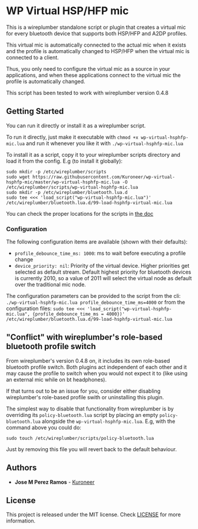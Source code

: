 # WP Virtual HSP/HFP mic

This is a wireplumber standalone script or plugin that creates a virtual
mic for every bluetooth device that supports both HSP/HFP and A2DP profiles.

This virtual mic is automatically connected to the actual mic when it exists
and the profile is automatically changed to HSP/HFP when the virtual mic is
connected to a client.

Thus, you only need to configure the virtual mic as a source in your applications,
and when these applications connect to the virtual mic the profile is automatically
changed.

This script has been tested to work with wireplumber version 0.4.8

## Getting Started

You can run it directly or install it as a wireplumber script.

To run it directly, just make it executable with `chmod +x
wp-virtual-hsphfp-mic.lua` and run it whenever you like it with
`./wp-virtual-hsphfp-mic.lua`

To install it as a script, copy it to your wireplumber scripts directory and
load it from the config. E.g (to install it globally):
```shell
sudo mkdir -p /etc/wireplumber/scripts
sudo wget https://raw.githubusercontent.com/Kuroneer/wp-virtual-hsphfp-mic/master/wp-virtual-hsphfp-mic.lua -O /etc/wireplumber/scripts/wp-virtual-hsphfp-mic.lua
sudo mkdir -p /etc/wireplumber/bluetooth.lua.d
sudo tee <<< 'load_script("wp-virtual-hsphfp-mic.lua")' /etc/wireplumber/bluetooth.lua.d/99-load-hsphfp-virtual-mic.lua
```

You can check the proper locations for the scripts in [the doc](https://pipewire.pages.freedesktop.org/wireplumber/configuration/locations.html)

### Configuration

The following configuration items are available (shown with their defaults):
* `profile_debounce_time_ms: 1000`: ms to wait before executing a profile change
* `device_priority: nil`: Priority of the virtual device. Higher priorities get
  selected as default stream. Default highest priority for bluetooth devices is
  currently 2010, so a value of 2011 will select the virtual node as default
  over the traditional mic node.


The configuration parameters can be provided to the script from the cli:
`./wp-virtual-hsphfp-mic.lua profile_debounce_time_ms=4000`
or from the configuration files:
`sudo tee <<< 'load_script("wp-virtual-hsphfp-mic.lua", {profile_debounce_time_ms = 4000})' /etc/wireplumber/bluetooth.lua.d/99-load-hsphfp-virtual-mic.lua`

## "Conflict" with wireplumber's role-based bluetooth profile switch

From wireplumber's version 0.4.8 on, it includes its own
role-based bluetooth profile switch. Both plugins act independent of each
other and it may cause the profile to switch when you would not expect it
to (like using an external mic while on bt headphones).

If that turns out to be an issue for you, consider either
disabling wireplumber's role-based profile swith or uninstalling this
plugin.

The simplest way to disable that functionality from wireplumber is by
overriding its `policy-bluetooth.lua` script by placing an empty
`policy-bluetooth.lua` alongside the `wp-virtual-hsphfp-mic.lua`. E.g,
with the command above you could do:
```shell
sudo touch /etc/wireplumber/scripts/policy-bluetooth.lua
```
Just by removing this file you will revert back to the default behaviour.


## Authors

* **Jose M Perez Ramos** - [Kuroneer](https://github.com/Kuroneer)

## License

This project is released under the MIT license. Check [LICENSE](LICENSE) for more information.

